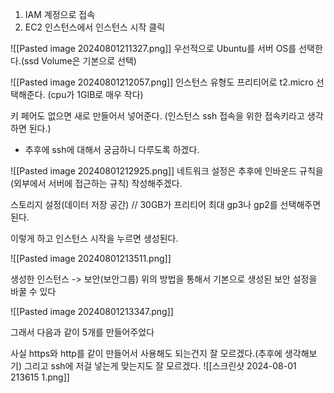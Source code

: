 1. IAM 계정으로 접속
2. EC2 인스턴스에서 인스턴스 시작 클릭

![[Pasted image 20240801211327.png]]
우선적으로 Ubuntu를 서버 OS를 선택한다.(ssd Volume은 기본으로 선택)

![[Pasted image 20240801212057.png]]
인스턴스 유형도 프리티어로 t2.micro 선택해준다.
(cpu가 1GIB로 매우 작다)

키 페어도 없으면 새로 만들어서 넣어준다. 
(인스턴스 ssh 접속을 위한 접속키라고 생각하면 된다.)
- 추후에 ssh에 대해서 궁금하니 다루도록 하겠다.

![[Pasted image 20240801212925.png]]
네트워크 설정은 추후에 인바운드 규칙을 (외부에서 서버에 접근하는 규칙) 작성해주겠다. 

스토리지 설정(데이터 저장 공간) // 30GB가 프리티어 최대
gp3나 gp2를 선택해주면 된다.


이렇게 하고 인스턴스 시작을 누르면 생성된다.

![[Pasted image 20240801213511.png]]

생성한 인스턴스 -> 보안(보안그룹)
위의 방법을 통해서 기본으로 생성된 보안 설정을 바꿀 수 있다

![[Pasted image 20240801213347.png]]

그래서 다음과 같이 5개를 만들어주었다

사실 https와 http를 같이 만들어서 사용해도 되는건지 잘 모르겠다.(추후에 생각해보기)
그리고 ssh에 저걸 넣는게 맞는지도 잘 모르겠다.
![[스크린샷 2024-08-01 213615 1.png]]